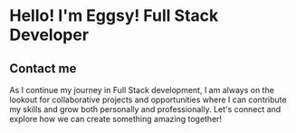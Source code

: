 # Hello! I'm Eggsy! Full Stack Developer

## Contact me
As I continue my journey in Full Stack development, I am always on the lookout for collaborative projects and opportunities where I can contribute my skills and grow both personally and professionally. Let's connect and explore how we can create something amazing together!
